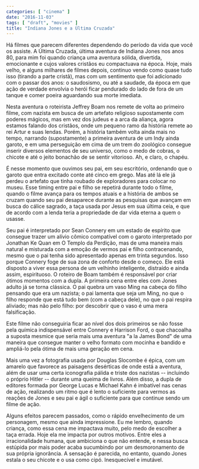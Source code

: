```yaml
---
categories: [ "cinema" ]
date: "2016-11-03"
tags: [ "draft", "movies" ]
title: "Indiana Jones e a Última Cruzada"
---
```

Há filmes que parecem diferentes dependendo do período da vida que você
os assiste. A Última Cruzada, última aventura de Indiana Jones nos
anos 80, para mim foi quando criança uma aventura sólida, divertida,
emocionante e cujos valores cristãos eu compactuava na época. Hoje,
mais velho, e alguns milhares de filmes depois, continuo vendo como
quase tudo isso (tirando a parte cristã), mas com um sentimento que
foi adicionado com o passar dos anos: o saudosismo, ou até a saudade,
da época em que ação de verdade envolvia o herói ficar pendurado do
lado de fora de um tanque e comer poeira aguardando sua morte imediata.

Nesta aventura o roteirista Jeffrey Boam nos remete de volta ao primeiro
filme, com nazista em busca de um artefato religioso supostamente com
poderes mágicos, mas em vez dos judeus e a arca da aliança, agora
estamos falando dos cristãos, onde um pequeno ramo da história remete
ao rei Artur e suas lendas. Porém, a história também volta ainda mais
no tempo, narrando (supostamente) a primeira aventura de um Indy ainda
garoto, e em uma perseguição em cima de um trem do zoológico consegue
inserir diversos elementos de seu universo, como o medo de cobras, o
chicote e até o jeito bonachão de se sentir vitorioso. Ah, e claro,
o chapéu.

É nesse momento que ouvimos seu pai, em seu escritório, ordenando que
o garoto que entra excitado conte até cinco em grego. Mas até lá ele
já perdeu o artefato que tinha roubado de exploradores para colocar no
museu. Esse timing entre pai e filho se repetirá durante todo o filme,
quando o filme avança para os tempos atuais e a história de ambos se
cruzam quando seu pai desaparece durante as pesquisas que avançam em
busca do cálice sagrado, a taça usada por Jesus em sua última ceia,
e que de acordo com a lenda teria a propriedade de dar vida eterna a
quem o usasse.

Seu pai é interpretado por Sean Connery em um estado de espírito que
consegue trazer um alívio cômico compatível com o garoto interpretado
por Jonathan Ke Quan em O Templo da Perdição, mas de uma maneira mais
natural e misturada com a emoção de vermos pai e filho contracenando,
mesmo que o pai tenha sido apresentado apenas em trinta segundos. Isso
porque Connery foge de sua zona de conforto desde o começo. Ele está
disposto a viver essa persona de um velhinho inteligente, distraído
e ainda assim, espirituoso. O roteiro de Boam também é responsável
por criar ótimos momentos com a dupla. A primeira cena entre eles
com Jones adulto já se torna clássica. O pai quebra um vaso Ming na
cabeça do filho pensando que era um nazista; o pai lamenta que seja um
Ming, no que o filho responde que está tudo bem (com a cabeça dele),
no que o pai respira aliviado; mas não pelo filho: por descobrir que
o vaso é uma mera falsificação.

Este filme não conseguiria ficar ao nível dos dois primeiros se não
fosse pela química indispensável entre Connery e Harrison Ford, o que
chacoalha a suposta mesmice que seria mais uma aventura "a la James Bond"
de uma maneira que consegue manter o velho formato com mocinha e bandido
e ampliá-lo pela ótima de mais uma geração em cena.

Mais uma vez a fotografia usada por Douglas Slocombe é épica, com um
amarelo que favorece as paisagens desérticas de onde está a aventura,
além de usar uma certa iconografia pálida e triste dos nazistas --
incluindo o próprio Hitler -- durante uma queima de livros. Além disso,
a dupla de editores formada por George Lucas e Michael Kahn é imbatível
nas cenas de ação, realizando um ritmo que é lento o suficiente para
vermos as reações de Jones e seu pai e ágil o suficiente para que
continue sendo um filme de ação.

Alguns efeitos parecem passados, como o rápido envelhecimento de
um personagem, mesmo que ainda impressione. Eu me lembro, quando
criança, como essa cena me impactava muito, pelo medo de escolher
a taça errada. Hoje ela me impacta por outros motivos. Entre eles a
irracionalidade humana, que ambiciona o que não entende, e nessa busca
estúpida por mais poder acaba sucumbindo por um desmoronamento de sua
própria ignorância. A sensação é parecida, no entanto, quando Jones
estala o seu chicote e o usa como cipó. Inesquecível e imutável.
